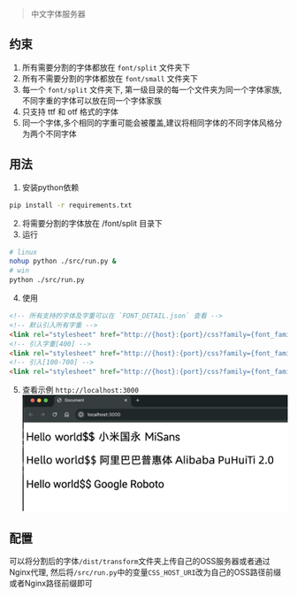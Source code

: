> 中文字体服务器

## 约束
1. 所有需要分割的字体都放在 `font/split` 文件夹下
2. 所有不需要分割的字体都放在 `font/small` 文件夹下 
3. 每一个 `font/split` 文件夹下, 第一级目录的每一个文件夹为同一个字体家族, 不同字重的字体可以放在同一个字体家族
4. 只支持 ttf 和 otf 格式的字体
5. 同一个字体,多个相同的字重可能会被覆盖,建议将相同字体的不同字体风格分为两个不同字体

## 用法

1. 安装python依赖
```bash
pip install -r requirements.txt
```

2. 将需要分割的字体放在 /font/split 目录下
3. 运行
```bash
# linux
nohup python ./src/run.py &
# win
python ./src/run.py 
```
4. 使用
```html
<!-- 所有支持的字体及字重可以在 `FONT_DETAIL.json` 查看 -->
<!-- 默认引入所有字重 -->
<link rel="stylesheet" href="http://{host}:{port}/css?family={font_family}"/>
<!-- 引入字重[400] -->
<link rel="stylesheet" href="http://{host}:{port}/css?family={font_family}:wght@400"/>
<!-- 引入[100-700] -->
<link rel="stylesheet" href="http://{host}:{port}/css?family={font_family}:wght@100..700"/>
```
5. 查看示例 `http://localhost:3000`
![示例](/examples/images/1.png)
## 配置
可以将分割后的字体`/dist/transform`文件夹上传自己的OSS服务器或者通过Nginx代理,
然后将`/src/run.py`中的变量`CSS_HOST_URI`改为自己的OSS路径前缀或者Nginx路径前缀即可
